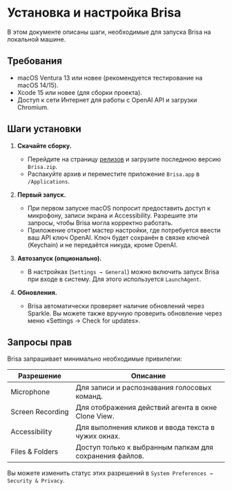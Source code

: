 # Установка и настройка Brisa

В этом документе описаны шаги, необходимые для запуска Brisa на локальной машине.

## Требования

- macOS Ventura 13 или новее (рекомендуется тестирование на macOS 14/15).
- Xcode 15 или новее (для сборки проекта).
- Доступ к сети Интернет для работы с OpenAI API и загрузки Chromium.

## Шаги установки

1. **Скачайте сборку.**
   - Перейдите на страницу [релизов](https://github.com/youruser/brisa/releases) и загрузите последнюю версию `Brisa.zip`.
   - Распакуйте архив и переместите приложение `Brisa.app` в `/Applications`.

2. **Первый запуск.**
   - При первом запуске macOS попросит предоставить доступ к микрофону, записи экрана и Accessibility. Разрешите эти запросы, чтобы Brisa могла корректно работать.
   - Приложение откроет мастер настройки, где потребуется ввести ваш API ключ OpenAI. Ключ будет сохранён в связке ключей (Keychain) и не передаётся никуда, кроме OpenAI.

3. **Автозапуск (опционально).**
   - В настройках (`Settings → General`) можно включить запуск Brisa при входе в систему. Для этого используется `LaunchAgent`.

4. **Обновления.**
   - Brisa автоматически проверяет наличие обновлений через Sparkle. Вы можете также вручную проверить обновление через меню «Settings → Check for updates».

## Запросы прав

Brisa запрашивает минимально необходимые привилегии:

| Разрешение         | Описание                                                       |
|--------------------|----------------------------------------------------------------|
| Microphone         | Для записи и распознавания голосовых команд.                   |
| Screen Recording   | Для отображения действий агента в окне Clone View.             |
| Accessibility      | Для выполнения кликов и ввода текста в чужих окнах.            |
| Files & Folders    | Доступ только к выбранным папкам для сохранения файлов.        |

Вы можете изменить статус этих разрешений в `System Preferences → Security & Privacy`.